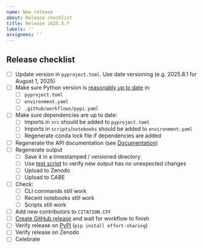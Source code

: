 ```yaml
---
name: New release
about: Release checklist
title: Release 2025.X.Y
labels: ''
assignees: '' 
---
```


## Release checklist

- [ ] Update version in `pyproject.toml`. Use date versioning (e.g. 2025.8.1 for August 1, 2025)
- [ ] Make sure Python version is [reasonably up to date](https://pyreadiness.org/) in:
  - [ ] `pyproject.toml` 
  - [ ] `environment.yaml`
  - [ ] `.github/workflows/pypi.yaml`
- [ ] Make sure dependencies are up to date:
  - [ ] Imports in `src` should be added to `pyproject.toml`
  - [ ] Imports in `scripts`/`notebooks` should be added to `environment.yaml`
  - [ ] Regenerate conda lock file if dependencies are added
- [ ] Regenerate the API documentation (see [Documentation](#documentation))
- [ ] Regenerate output
  - [ ] Save it in a timestamped / versioned directory 
  - [ ] Use [test script](#testing) to verify new output has no unexpected changes
  - [ ] Upload to Zenodo
  - [ ] Upload to CABE
- [ ] Check:
  - [ ] CLI commands still work
  - [ ] Recent notebooks still work
  - [ ] Scripts still work
- [ ] Add new contributors to `CITATION.CFF`
- [ ] [Create GitHub release](https://docs.github.com/en/repositories/releasing-projects-on-github/managing-releases-in-a-repository#creating-a-release) and wait for workflow to finish
- [ ] Verify release on [PyPI](https://pypi.org/project/effort-sharing/) (`pip install effort-sharing`)
- [ ] Verify release on Zenodo
- [ ] Celebrate